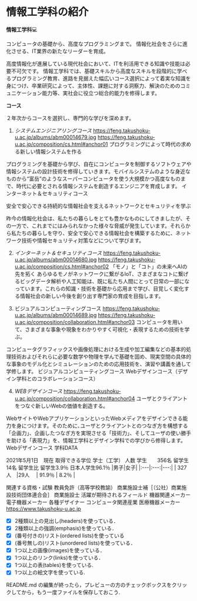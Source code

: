 # 情報工学科の紹介
<!-- Markdown記法を使って学科の紹介ページを作る -->


**情報工学科**💻

コンピュータの基礎から、高度なプログラミングまで。
情報化社会をさらに進化させる、IT業界の新たなリーダーを育成。

高度情報化が進展している現代社会において、ITを利活用できる知識や技能は必要不可欠です。
情報工学科では、基礎スキルから高度なスキルを段階的に学べるプログラミング教育、進路を見据えた幅広いコース選択によって着実な知識を身につけ、卒業研究によって、主体性、課題に対する洞察力、解決のためのコミュニケーション能力等、実社会に役立つ総合的能力を修得します。

**コース**

２年次からコースを選択し、専門的な学びを深めます。



1. _システムエンジニアリングコース_
https://feng.takushoku-u.ac.jp/albums/abm00014679.jpg
https://feng.takushoku-u.ac.jp/composition/cs.html#anchor01
プログラミングによって時代の求める新しい情報システムを作る

プログラミングを基礎から学び、自在にコンピュータを制御するソフトウェアや情報システムの設計技術を修得していきます。モバイルシステムのような身近なものから“富岳”のようなスーパーコンピュータを使う大規模かつ高度なものまで、時代に必要とされる情報システムを創造するエンジニアを育成します。
インターネット＆セキュリティコース

安全で安心できる持続的な情報社会を支えるネットワークとセキュリティを学ぶ

昨今の情報化社会は、私たちの暮らしをとても豊かなものにしてきましたが、その一方で、これまでにはみられなかった様々な脅威が発生しています。それらから私たちの暮らしを守り、安全で安心できる情報社会を構築するために、ネットワーク技術や情報セキュリティ対策などについて学びます。



2. _インターネット＆セキュリティコース_
https://feng.takushoku-u.ac.jp/albums/abm00014680.jpg
https://feng.takushoku-u.ac.jp/composition/cs.html#anchor02
「モノ」と「コト」の未来へAIの先を拓く
あらゆるモノがネットワークに繋がるIoT、さまざまなコトに繋げるビッグデータ解析や人工知能は、既に私たち人間にとって日常の一部になっています。これらの知識・技術を基礎から応用まで学び、目覚しく変化する情報社会の新しい今後を創り出す専門家の育成を目指します。




3. ビジュアルコンピューティングコース
https://feng.takushoku-u.ac.jp/albums/abm00014689.jpg
https://feng.takushoku-u.ac.jp/composition/collaboration.html#anchor03
コンピュータを用いて、さまざまな事象や現象をわかりやすく可視化・表現するための技術を学ぶ。

コンピュータグラフィックスや画像処理における生成や加工編集などの基本的処理技術およびそれらに必要な数学や物理を学んで基礎を固め、現実空間の具体的な事象のモデル化とシミュレーションのための応用技術を、演習や講義を通して学修します。
ビジュアルコンピューティングコース
Webデザインコース（デザイン学科とのコラボレーションコース）

4. _WEBデザインコース_
https://feng.takushoku-u.ac.jp/composition/collaboration.html#anchor04
ユーザとクライアントをつなぐ新しいWebの価値を創造する。

WebサイトやWebアプリケーションといったWebメディアをデザインできる能力を身につけます。そのために､ユーザとクライアントとのつなぎ方を構想する「企画力」、企画したつなぎ方を実現させる「技術力」、そしてユーザの使い勝手を助ける「表現力」を、情報工学科とデザイン学科での学びから修得します。
Webデザインコース
学科DATA

2021年5月1日　現在
取得できる学位
学士（工学）
人数
学生　　356名
留学生　14名
留学生比
留学生3.9％	日本人学生96.1％
 |男子|女子|
|:---|:---:|---:|
| 327人　|29人　
| 91.9％ | 8.2％ |
	 


関連する資格・試験
教員免許（高等学校教諭）
商業施設士補［（公社）商業施設技術団体連合会］
商業施設士
活躍が期待されるフィールド
機器関連メーカー
電子機器メーカー
各種デザイナー
コンピュータ関連産業
医療機器メーカー
https://www.takushoku-u.ac.jp



<!-- この部分より上に記述を追加して下のチェックボックスで確認する -->
- [x] 2種類以上の見出し(headers)を使っている．
- [x] 2種類以上の強調(emphasis)を使っている．
- [x] (番号付きの)リスト(ordered lists)を使っている
- [x] (番号無しの)リスト(unordered lists)を使っている．
- [x] 1つ以上の画像(images)を使っている．
- [x] 1つ以上のリンク(links)を使っている．
- [x] 1つ以上の表(tables)を使っている.
- [x] 1つ以上の絵文字を使っている.

README.md の編集が終ったら，プレビューの方のチェックボックスをクリッ
クしてから，もう一度ファイルを保存しておこう. 